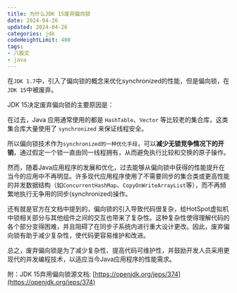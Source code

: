 ```yaml
---
title: 为什么JDK 15废弃偏向锁
date: 2024-04-26
updated: 2024-04-26
categories: jdk
codeHeightLimit: 400
tags:
- 八股文
- java
---
```


在`JDK 1.7`中，引入了偏向锁的概念来优化synchronized的性能，但是偏向锁，在`JDK 15`中被废弃。

JDK 15决定废弃偏向锁的主要原因是：

在过去，Java 应用通常使用的都是 `HashTable`、`Vector` 等比较老的集合库，这类集合库大量使用了 `synchronized` 来保证线程安全。

所以偏向锁技术作为`synchronized的一种优化手段`，可以**减少无锁竞争情况下的开销**，通过假定一个锁一直由同一线程拥有，从而避免执行比较和交换的原子操作。

然而，随着Java应用程序的发展和优化，过去能够从偏向锁中获得的性能提升在当今的应用中不再明显。许多现代应用程序使用了不需要同步的集合类或更高性能的并发数据结构（如`ConcurrentHashMap`、`CopyOnWriteArrayList`等），而不再频繁地执行无争用的同步(synchronized)操作。

还有就是官方在文档中提到的，偏向锁的引入导致代码很复杂，给HotSpot虚拟机中锁相关部分与其他组件之间的交互也带来了复杂性。这种复杂性使得理解代码的各个部分变得困难，并且阻碍了在同步子系统内进行重大设计更改。因此，废弃偏向锁有助于减少复杂性，使代码更容易维护和改进。

总之，废弃偏向锁是为了减少复杂性、提高代码可维护性，并鼓励开发人员采用更现代的并发编程技术，以适应当今Java应用程序的性能需求。

附：JDK 15弃用偏向锁源文档: [https://openjdk.org/jeps/374](https://openjdk.org/jeps/374)
